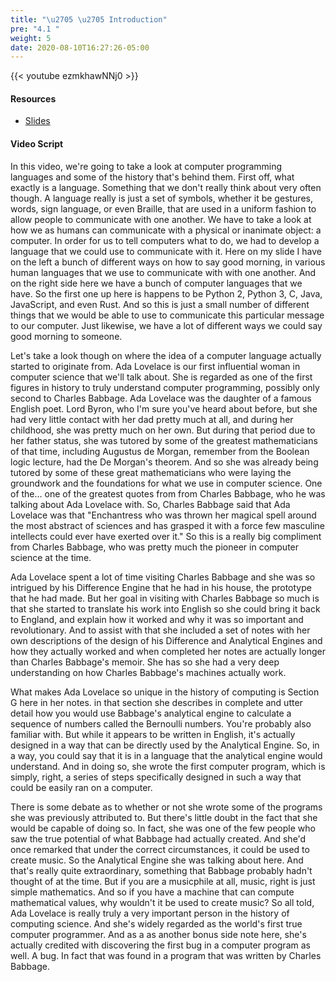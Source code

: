 ```yaml
---
title: "\u2705 \u2705 Introduction"
pre: "4.1 "
weight: 5
date: 2020-08-10T16:27:26-05:00
---
```


{{< youtube ezmkhawNNj0 >}}

#### Resources

* [Slides](../slides/4-Programing.pdf)

#### Video Script

In this video, we're going to take a look at computer programming languages and some of the history that's behind them. First off, what exactly is a language. Something that we don't really think about very often though. A language really is just a set of symbols, whether it be gestures, words, sign language, or even Braille, that are used in a uniform fashion to allow people to communicate with one another. We have to take a look at how we as humans can communicate with a physical or inanimate object: a computer. In order for us to tell computers what to do, we had to develop a language that we could use to communicate with it. Here on my slide I have on the left a bunch of different ways on how to say good morning, in various human languages that we use to communicate with with one another. And on the right side here we have a bunch of computer languages that we have. So the first one up here is happens to be Python 2, Python 3, C, Java, JavaScript, and even Rust. And so this is just a small number of different things that we would be able to use to communicate this particular message to our computer. Just likewise, we have a lot of different ways we could say good morning to someone. 

Let's take a look though on where the idea of a computer language actually started to originate from. Ada Lovelace is our first influential woman in computer science that we'll talk about. She is regarded as one of the first figures in history to truly understand computer programming, possibly only second to Charles Babbage. Ada Lovelace was the daughter of a famous English poet. Lord Byron, who I'm sure you've heard about before, but she had very little contact with her dad pretty much at all, and during her childhood, she was pretty much on her own. But during that period due to her father status, she was tutored by some of the greatest mathematicians of that time, including Augustus de Morgan, remember from the Boolean logic lecture, had the De Morgan's theorem. And so she was already being tutored by some of these great mathematicians who were laying the groundwork and the foundations for what we use in computer science. One of the... one of the greatest quotes from from Charles Babbage, who he was talking about Ada Lovelace with. So, Charles Babbage said that Ada Lovelace was that "Enchantress who was thrown her magical spell around the most abstract of sciences and has grasped it with a force few masculine intellects could ever have exerted over it." So this is a really big compliment from Charles Babbage, who was pretty much the pioneer in computer science at the time. 

Ada Lovelace spent a lot of time visiting Charles Babbage and she was so intrigued by his Difference Engine that he had in his house, the prototype that he had made. But her goal in visiting with Charles Babbage so much is that she started to translate his work into English so she could bring it back to England, and explain how it worked and why it was so important and revolutionary. And to assist with that she included a set of notes with her own descriptions of the design of his Difference and Analytical Engines and how they actually worked and when completed her notes are actually longer than Charles Babbage's memoir. She has so she had a very deep understanding on how Charles Babbage's machines actually work. 

What makes Ada Lovelace so unique in the history of computing is Section G here in her notes. in that section she describes in complete and utter detail how you would use Babbage's analytical engine to calculate a sequence of numbers called the Bernoulli numbers. You're probably also familiar with. But while it appears to be written in English, it's actually designed in a way that can be directly used by the Analytical Engine. So, in a way, you could say that it is in a language that the analytical engine would understand. And in doing so, she wrote the first computer program, which is simply, right, a series of steps specifically designed in such a way that could be easily ran on a computer. 

There is some debate as to whether or not she wrote some of the programs she was previously attributed to. But there's little doubt in the fact that she would be capable of doing so. In fact, she was one of the few people who saw the true potential of what Babbage had actually created. And she'd once remarked that under the correct circumstances, it could be used to create music. So the Analytical Engine she was talking about here. And that's really quite extraordinary, something that Babbage probably hadn't thought of at the time. But if you are a musicphile at all, music, right is just simple mathematics. And so if you have a machine that can compute mathematical values, why wouldn't it be used to create music? So all told, Ada Lovelace is really truly a very important person in the history of computing science. And she's widely regarded as the world's first true computer programmer. And as a as another bonus side note here, she's actually credited with discovering the first bug in a computer program as well. A bug. In fact that was found in a program that was written by Charles Babbage. 
